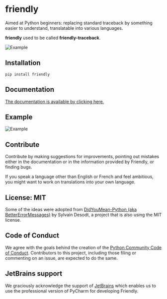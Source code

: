 # friendly

Aimed at Python beginners: replacing standard traceback by something easier to understand,
translatable into various languages.

**friendly** used to be called **friendly-traceback**.

![Example](https://raw.githubusercontent.com/aroberge/friendly-traceback/master/why_1.png)

## Installation

```
pip install friendly
```

## Documentation

[The documentation is available by clicking here.](https://aroberge.github.io/friendly-traceback-docs/docs/html/)

## Example

![Example](https://raw.githubusercontent.com/aroberge/friendly-traceback/master/explain.png)


## Contribute

Contribute by making suggestions for improvements, pointing out mistakes either in
the documentation or in the information provided by Friendly, or finding bugs.

If you speak a language other than English or French and feel ambitious, you might
want to work on translations into your own language.

## License: MIT

Some of the ideas were adopted from
[DidYouMean-Python (aka BetterErrorMessages)](https://github.com/SylvainDe/DidYouMean-Python)
by Sylvain Desodt, a project that is also using the MIT license.

## Code of Conduct

We agree with the goals behind the creation of the
[Python Community Code of Conduct](https://www.python.org/psf/codeofconduct/).
Contributors to this project, including those filing or commenting on an issue,
are expected to do the same.


## JetBrains support

We graciously acknowledge the support of [JetBrains](
https://www.jetbrains.com/?from=friendly-traceback)
which enables us to use the professional version
of PyCharm for developing Friendly.
